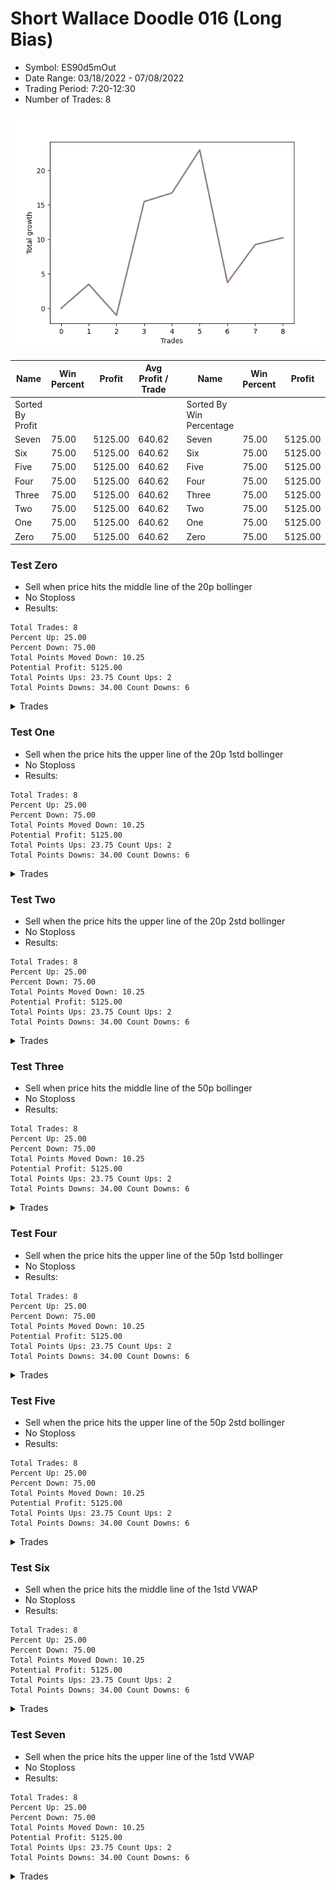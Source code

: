 # Short Wallace Doodle 016 (Long Bias)
- Symbol: ES90d5mOut
- Date Range: 03/18/2022 - 07/08/2022
- Trading Period: 7:20-12:30
- Number of Trades: 8

![Plot](ShortWallaceDoodle016ES90d5mOut(LongBias).png)

| Name | Win Percent | Profit | Avg Profit / Trade |     | Name | Win Percent | Profit | Avg Profit / Trade |
| ---- | ----------- | ------ | ------------------ | --- | ---- | ----------- | ------ | ------------------ |
| Sorted By <br> Profit | | | | | Sorted By <br> Win Percentage ||||
| Seven | 75.00 | 5125.00 | 640.62 |     | Seven | 75.00 | 5125.00 | 640.62 |
| Six | 75.00 | 5125.00 | 640.62 |     | Six | 75.00 | 5125.00 | 640.62 |
| Five | 75.00 | 5125.00 | 640.62 |     | Five | 75.00 | 5125.00 | 640.62 |
| Four | 75.00 | 5125.00 | 640.62 |     | Four | 75.00 | 5125.00 | 640.62 |
| Three | 75.00 | 5125.00 | 640.62 |     | Three | 75.00 | 5125.00 | 640.62 |
| Two | 75.00 | 5125.00 | 640.62 |     | Two | 75.00 | 5125.00 | 640.62 |
| One | 75.00 | 5125.00 | 640.62 |     | One | 75.00 | 5125.00 | 640.62 |
| Zero | 75.00 | 5125.00 | 640.62 |     | Zero | 75.00 | 5125.00 | 640.62 |

### Test Zero
* Sell when price hits the middle line of the 20p bollinger
* No Stoploss
* Results:
```
Total Trades: 8
Percent Up: 25.00
Percent Down: 75.00
Total Points Moved Down: 10.25
Potential Profit: 5125.00
Total Points Ups: 23.75 Count Ups: 2
Total Points Downs: 34.00 Count Downs: 6
```

<details><summary>Trades</summary>

<code>In: 2022-04-19 07:50:00		Out: 2022-04-19 08:20:55		Total Position Time: 30:55		Total Move Down: 3.50		Total to Date: 3.50</code> <br />
<code>In: 2022-04-28 10:20:00		Out: 2022-04-28 10:50:55		Total Position Time: 30:55		Total Move Down: -4.50		Total to Date: -1.00</code> <br />
<code>In: 2022-05-25 12:15:00		Out: 2022-05-25 12:45:55		Total Position Time: 30:55		Total Move Down: 16.50		Total to Date: 15.50</code> <br />
<code>In: 2022-05-26 07:25:00		Out: 2022-05-26 07:55:55		Total Position Time: 30:55		Total Move Down: 1.25		Total to Date: 16.75</code> <br />
<code>In: 2022-05-27 07:25:00		Out: 2022-05-27 07:55:55		Total Position Time: 30:55		Total Move Down: 6.25		Total to Date: 23.00</code> <br />
<code>In: 2022-05-27 12:30:00		Out: 2022-05-27 13:30:55		Total Position Time: 60:55		Total Move Down: -19.25		Total to Date: 3.75</code> <br />
<code>In: 2022-06-24 07:25:00		Out: 2022-06-24 07:55:55		Total Position Time: 30:55		Total Move Down: 5.50		Total to Date: 9.25</code> <br />
<code>In: 2022-07-07 11:30:00		Out: 2022-07-07 12:00:55		Total Position Time: 30:55		Total Move Down: 1.00		Total to Date: 10.25</code> <br />


</details>

### Test One
* Sell when the price hits the upper line of the 20p 1std bollinger
* No Stoploss
* Results:
```
Total Trades: 8
Percent Up: 25.00
Percent Down: 75.00
Total Points Moved Down: 10.25
Potential Profit: 5125.00
Total Points Ups: 23.75 Count Ups: 2
Total Points Downs: 34.00 Count Downs: 6
```

<details><summary>Trades</summary>

<code>In: 2022-04-19 07:50:00		Out: 2022-04-19 08:20:55		Total Position Time: 30:55		Total Move Down: 3.50		Total to Date: 3.50</code> <br />
<code>In: 2022-04-28 10:20:00		Out: 2022-04-28 10:50:55		Total Position Time: 30:55		Total Move Down: -4.50		Total to Date: -1.00</code> <br />
<code>In: 2022-05-25 12:15:00		Out: 2022-05-25 12:45:55		Total Position Time: 30:55		Total Move Down: 16.50		Total to Date: 15.50</code> <br />
<code>In: 2022-05-26 07:25:00		Out: 2022-05-26 07:55:55		Total Position Time: 30:55		Total Move Down: 1.25		Total to Date: 16.75</code> <br />
<code>In: 2022-05-27 07:25:00		Out: 2022-05-27 07:55:55		Total Position Time: 30:55		Total Move Down: 6.25		Total to Date: 23.00</code> <br />
<code>In: 2022-05-27 12:30:00		Out: 2022-05-27 13:30:55		Total Position Time: 60:55		Total Move Down: -19.25		Total to Date: 3.75</code> <br />
<code>In: 2022-06-24 07:25:00		Out: 2022-06-24 07:55:55		Total Position Time: 30:55		Total Move Down: 5.50		Total to Date: 9.25</code> <br />
<code>In: 2022-07-07 11:30:00		Out: 2022-07-07 12:00:55		Total Position Time: 30:55		Total Move Down: 1.00		Total to Date: 10.25</code> <br />


</details>

### Test Two
* Sell when the price hits the upper line of the 20p 2std bollinger
* No Stoploss
* Results:
```
Total Trades: 8
Percent Up: 25.00
Percent Down: 75.00
Total Points Moved Down: 10.25
Potential Profit: 5125.00
Total Points Ups: 23.75 Count Ups: 2
Total Points Downs: 34.00 Count Downs: 6
```

<details><summary>Trades</summary>

<code>In: 2022-04-19 07:50:00		Out: 2022-04-19 08:20:55		Total Position Time: 30:55		Total Move Down: 3.50		Total to Date: 3.50</code> <br />
<code>In: 2022-04-28 10:20:00		Out: 2022-04-28 10:50:55		Total Position Time: 30:55		Total Move Down: -4.50		Total to Date: -1.00</code> <br />
<code>In: 2022-05-25 12:15:00		Out: 2022-05-25 12:45:55		Total Position Time: 30:55		Total Move Down: 16.50		Total to Date: 15.50</code> <br />
<code>In: 2022-05-26 07:25:00		Out: 2022-05-26 07:55:55		Total Position Time: 30:55		Total Move Down: 1.25		Total to Date: 16.75</code> <br />
<code>In: 2022-05-27 07:25:00		Out: 2022-05-27 07:55:55		Total Position Time: 30:55		Total Move Down: 6.25		Total to Date: 23.00</code> <br />
<code>In: 2022-05-27 12:30:00		Out: 2022-05-27 13:30:55		Total Position Time: 60:55		Total Move Down: -19.25		Total to Date: 3.75</code> <br />
<code>In: 2022-06-24 07:25:00		Out: 2022-06-24 07:55:55		Total Position Time: 30:55		Total Move Down: 5.50		Total to Date: 9.25</code> <br />
<code>In: 2022-07-07 11:30:00		Out: 2022-07-07 12:00:55		Total Position Time: 30:55		Total Move Down: 1.00		Total to Date: 10.25</code> <br />


</details>

### Test Three
* Sell when price hits the middle line of the 50p bollinger
* No Stoploss
* Results:
```
Total Trades: 8
Percent Up: 25.00
Percent Down: 75.00
Total Points Moved Down: 10.25
Potential Profit: 5125.00
Total Points Ups: 23.75 Count Ups: 2
Total Points Downs: 34.00 Count Downs: 6
```

<details><summary>Trades</summary>

<code>In: 2022-04-19 07:50:00		Out: 2022-04-19 08:20:55		Total Position Time: 30:55		Total Move Down: 3.50		Total to Date: 3.50</code> <br />
<code>In: 2022-04-28 10:20:00		Out: 2022-04-28 10:50:55		Total Position Time: 30:55		Total Move Down: -4.50		Total to Date: -1.00</code> <br />
<code>In: 2022-05-25 12:15:00		Out: 2022-05-25 12:45:55		Total Position Time: 30:55		Total Move Down: 16.50		Total to Date: 15.50</code> <br />
<code>In: 2022-05-26 07:25:00		Out: 2022-05-26 07:55:55		Total Position Time: 30:55		Total Move Down: 1.25		Total to Date: 16.75</code> <br />
<code>In: 2022-05-27 07:25:00		Out: 2022-05-27 07:55:55		Total Position Time: 30:55		Total Move Down: 6.25		Total to Date: 23.00</code> <br />
<code>In: 2022-05-27 12:30:00		Out: 2022-05-27 13:30:55		Total Position Time: 60:55		Total Move Down: -19.25		Total to Date: 3.75</code> <br />
<code>In: 2022-06-24 07:25:00		Out: 2022-06-24 07:55:55		Total Position Time: 30:55		Total Move Down: 5.50		Total to Date: 9.25</code> <br />
<code>In: 2022-07-07 11:30:00		Out: 2022-07-07 12:00:55		Total Position Time: 30:55		Total Move Down: 1.00		Total to Date: 10.25</code> <br />


</details>

### Test Four
* Sell when the price hits the upper line of the 50p 1std bollinger
* No Stoploss
* Results:
```
Total Trades: 8
Percent Up: 25.00
Percent Down: 75.00
Total Points Moved Down: 10.25
Potential Profit: 5125.00
Total Points Ups: 23.75 Count Ups: 2
Total Points Downs: 34.00 Count Downs: 6
```

<details><summary>Trades</summary>

<code>In: 2022-04-19 07:50:00		Out: 2022-04-19 08:20:55		Total Position Time: 30:55		Total Move Down: 3.50		Total to Date: 3.50</code> <br />
<code>In: 2022-04-28 10:20:00		Out: 2022-04-28 10:50:55		Total Position Time: 30:55		Total Move Down: -4.50		Total to Date: -1.00</code> <br />
<code>In: 2022-05-25 12:15:00		Out: 2022-05-25 12:45:55		Total Position Time: 30:55		Total Move Down: 16.50		Total to Date: 15.50</code> <br />
<code>In: 2022-05-26 07:25:00		Out: 2022-05-26 07:55:55		Total Position Time: 30:55		Total Move Down: 1.25		Total to Date: 16.75</code> <br />
<code>In: 2022-05-27 07:25:00		Out: 2022-05-27 07:55:55		Total Position Time: 30:55		Total Move Down: 6.25		Total to Date: 23.00</code> <br />
<code>In: 2022-05-27 12:30:00		Out: 2022-05-27 13:30:55		Total Position Time: 60:55		Total Move Down: -19.25		Total to Date: 3.75</code> <br />
<code>In: 2022-06-24 07:25:00		Out: 2022-06-24 07:55:55		Total Position Time: 30:55		Total Move Down: 5.50		Total to Date: 9.25</code> <br />
<code>In: 2022-07-07 11:30:00		Out: 2022-07-07 12:00:55		Total Position Time: 30:55		Total Move Down: 1.00		Total to Date: 10.25</code> <br />


</details>

### Test Five
* Sell when the price hits the upper line of the 50p 2std bollinger
* No Stoploss
* Results:
```
Total Trades: 8
Percent Up: 25.00
Percent Down: 75.00
Total Points Moved Down: 10.25
Potential Profit: 5125.00
Total Points Ups: 23.75 Count Ups: 2
Total Points Downs: 34.00 Count Downs: 6
```

<details><summary>Trades</summary>

<code>In: 2022-04-19 07:50:00		Out: 2022-04-19 08:20:55		Total Position Time: 30:55		Total Move Down: 3.50		Total to Date: 3.50</code> <br />
<code>In: 2022-04-28 10:20:00		Out: 2022-04-28 10:50:55		Total Position Time: 30:55		Total Move Down: -4.50		Total to Date: -1.00</code> <br />
<code>In: 2022-05-25 12:15:00		Out: 2022-05-25 12:45:55		Total Position Time: 30:55		Total Move Down: 16.50		Total to Date: 15.50</code> <br />
<code>In: 2022-05-26 07:25:00		Out: 2022-05-26 07:55:55		Total Position Time: 30:55		Total Move Down: 1.25		Total to Date: 16.75</code> <br />
<code>In: 2022-05-27 07:25:00		Out: 2022-05-27 07:55:55		Total Position Time: 30:55		Total Move Down: 6.25		Total to Date: 23.00</code> <br />
<code>In: 2022-05-27 12:30:00		Out: 2022-05-27 13:30:55		Total Position Time: 60:55		Total Move Down: -19.25		Total to Date: 3.75</code> <br />
<code>In: 2022-06-24 07:25:00		Out: 2022-06-24 07:55:55		Total Position Time: 30:55		Total Move Down: 5.50		Total to Date: 9.25</code> <br />
<code>In: 2022-07-07 11:30:00		Out: 2022-07-07 12:00:55		Total Position Time: 30:55		Total Move Down: 1.00		Total to Date: 10.25</code> <br />


</details>

### Test Six
* Sell when the price hits the middle line of the 1std VWAP
* No Stoploss
* Results:
```
Total Trades: 8
Percent Up: 25.00
Percent Down: 75.00
Total Points Moved Down: 10.25
Potential Profit: 5125.00
Total Points Ups: 23.75 Count Ups: 2
Total Points Downs: 34.00 Count Downs: 6
```

<details><summary>Trades</summary>

<code>In: 2022-04-19 07:50:00		Out: 2022-04-19 08:20:55		Total Position Time: 30:55		Total Move Down: 3.50		Total to Date: 3.50</code> <br />
<code>In: 2022-04-28 10:20:00		Out: 2022-04-28 10:50:55		Total Position Time: 30:55		Total Move Down: -4.50		Total to Date: -1.00</code> <br />
<code>In: 2022-05-25 12:15:00		Out: 2022-05-25 12:45:55		Total Position Time: 30:55		Total Move Down: 16.50		Total to Date: 15.50</code> <br />
<code>In: 2022-05-26 07:25:00		Out: 2022-05-26 07:55:55		Total Position Time: 30:55		Total Move Down: 1.25		Total to Date: 16.75</code> <br />
<code>In: 2022-05-27 07:25:00		Out: 2022-05-27 07:55:55		Total Position Time: 30:55		Total Move Down: 6.25		Total to Date: 23.00</code> <br />
<code>In: 2022-05-27 12:30:00		Out: 2022-05-27 13:30:55		Total Position Time: 60:55		Total Move Down: -19.25		Total to Date: 3.75</code> <br />
<code>In: 2022-06-24 07:25:00		Out: 2022-06-24 07:55:55		Total Position Time: 30:55		Total Move Down: 5.50		Total to Date: 9.25</code> <br />
<code>In: 2022-07-07 11:30:00		Out: 2022-07-07 12:00:55		Total Position Time: 30:55		Total Move Down: 1.00		Total to Date: 10.25</code> <br />


</details>

### Test Seven
* Sell when the price hits the upper line of the 1std VWAP
* No Stoploss
* Results:
```
Total Trades: 8
Percent Up: 25.00
Percent Down: 75.00
Total Points Moved Down: 10.25
Potential Profit: 5125.00
Total Points Ups: 23.75 Count Ups: 2
Total Points Downs: 34.00 Count Downs: 6
```

<details><summary>Trades</summary>

<code>In: 2022-04-19 07:50:00		Out: 2022-04-19 08:20:55		Total Position Time: 30:55		Total Move Down: 3.50		Total to Date: 3.50</code> <br />
<code>In: 2022-04-28 10:20:00		Out: 2022-04-28 10:50:55		Total Position Time: 30:55		Total Move Down: -4.50		Total to Date: -1.00</code> <br />
<code>In: 2022-05-25 12:15:00		Out: 2022-05-25 12:45:55		Total Position Time: 30:55		Total Move Down: 16.50		Total to Date: 15.50</code> <br />
<code>In: 2022-05-26 07:25:00		Out: 2022-05-26 07:55:55		Total Position Time: 30:55		Total Move Down: 1.25		Total to Date: 16.75</code> <br />
<code>In: 2022-05-27 07:25:00		Out: 2022-05-27 07:55:55		Total Position Time: 30:55		Total Move Down: 6.25		Total to Date: 23.00</code> <br />
<code>In: 2022-05-27 12:30:00		Out: 2022-05-27 13:30:55		Total Position Time: 60:55		Total Move Down: -19.25		Total to Date: 3.75</code> <br />
<code>In: 2022-06-24 07:25:00		Out: 2022-06-24 07:55:55		Total Position Time: 30:55		Total Move Down: 5.50		Total to Date: 9.25</code> <br />
<code>In: 2022-07-07 11:30:00		Out: 2022-07-07 12:00:55		Total Position Time: 30:55		Total Move Down: 1.00		Total to Date: 10.25</code> <br />


</details>